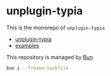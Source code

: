 # unplugin-typia

This is the monorepo of `unplugin-typia`

- [unplugin-typia](./packages/unplugin-typia/README.md)
- [examples](./examples)

This repository is managed by [Bun](bun.sh)

```sh
bun i --frozen-lockfile
```
